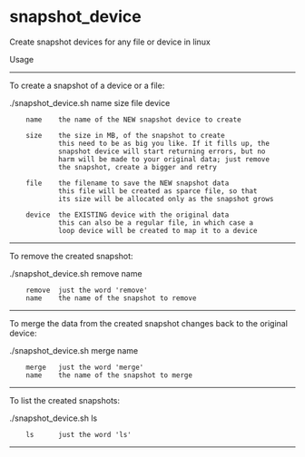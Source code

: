 snapshot_device
===============

Create snapshot devices for any file or device in linux


Usage

---------------------------------------------------------------------

To create a snapshot of a device or a file:

./snapshot_device.sh name size file device

        name    the name of the NEW snapshot device to create

        size    the size in MB, of the snapshot to create
                this need to be as big you like. If it fills up, the
                snapshot device will start returning errors, but no
                harm will be made to your original data; just remove
                the snapshot, create a bigger and retry

        file    the filename to save the NEW snapshot data
                this file will be created as sparce file, so that
                its size will be allocated only as the snapshot grows

        device  the EXISTING device with the original data
                this can also be a regular file, in which case a
                loop device will be created to map it to a device

---------------------------------------------------------------------

To remove the created snapshot:

./snapshot_device.sh remove name

        remove  just the word 'remove'
        name    the name of the snapshot to remove

---------------------------------------------------------------------

To merge the data from the created snapshot changes back to the
original device:

./snapshot_device.sh merge name

        merge   just the word 'merge'
        name    the name of the snapshot to merge

---------------------------------------------------------------------

To list the created snapshots:

./snapshot_device.sh ls

        ls      just the word 'ls'

---------------------------------------------------------------------

